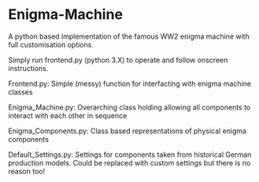 # Enigma-Machine
A python based implementation of the famous WW2 enigma machine with full customisation options. 



Simply run frontend.py (python 3.X) to operate and follow onscreen instructions.

Frontend.py: Simple (messy) function for interfacting with enigma machine classes

Enigma_Machine.py: Overarching class holding allowing all components to interact with each other in sequence

Enigma_Components.py: Class based representations of physical enigma components

Default_Settings.py: Settings for components taken from historical German production models. Could be replaced with custom settings but there is no reason too!
